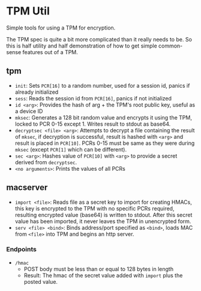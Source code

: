 # TPM Util

Simple tools for using a TPM for encryption.

The TPM spec is quite a bit more complicated than it really needs to be.
So this is half utility and half demonstration of how to get simple common-sense
features out of a TPM.

## tpm
* `init`: Sets `PCR[16]` to a random number, used for a session id, panics if already initialized
* `sess`: Reads the session id from `PCR[16]`, panics if not initialized
* `id <arg>`: Provides the hash of arg + the TPM's root public key, useful as a device ID
* `mksec`: Generates a 128 bit random value and encrypts it using the TPM, locked to PCR 0-15 except 1.
  Writes result to stdout as base64.
* `decryptsec <file> <arg>`: Attempts to decrypt a file containing the result of `mksec`, if decryption
  is successful, result is hashed with `<arg>` and result is placed in `PCR[10]`. PCRs 0-15 must be same
  as they were during `mksec` (except `PCR[1]` which can be different).
* `sec <arg>`: Hashes value of `PCR[10]` with `<arg>` to provide a secret derived from `decryptsec`.
* `<no arguments>`: Prints the values of all PCRs

## macserver
* `import <file>`: Reads file as a secret key to import for creating HMACs, this key is encrypted to the
TPM with no specific PCRs required, resulting encrypted value (base64) is written to stdout. After this
secret value has been imported, it never leaves the TPM in unencrypted form.
* `serv <file> <bind>`: Binds address/port specified as `<bind>`, loads MAC from `<file>` into TPM and
begins an http server.

### Endpoints
* `/hmac`
  * POST body must be less than or equal to 128 bytes in length
  * Result: The hmac of the secret value added with `import` plus the posted value.